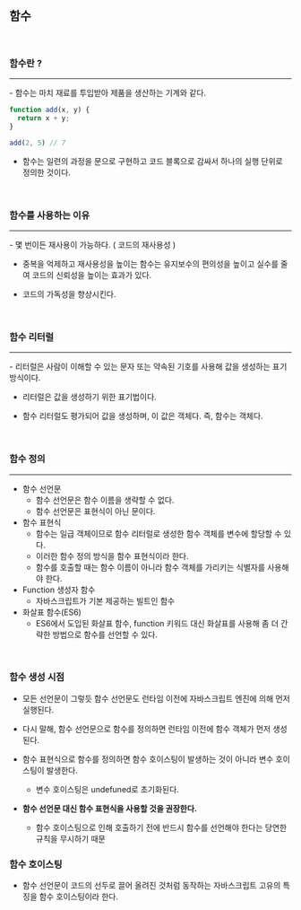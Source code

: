 ## 함수

<br>

### 함수란 ?
<hr>
- 함수는 마치 재료를 투입받아 제품을 생산하는 기계와 같다.

~~~ javascript
function add(x, y) {
  return x + y;
}

add(2, 5) // 7
~~~

- 함수는 일련의 과정을 문으로 구현하고 코드 블록으로 감싸서 하나의 실행 단위로 정의한 것이다.

<br>

### 함수를 사용하는 이유
<hr>
- 몇 번이든 재사용이 가능하다. ( 코드의 재사용성 )

- 중복을 억제하고 재사용성을 높이는 함수는 유지보수의 편의성을 높이고 실수를 줄여 코드의 신뢰성을 높이는 효과가 있다.

- 코드의 가독성을 향상시킨다.

<br>

### 함수 리터럴
<hr>
- 리터럴은 사람이 이해할 수 있는 문자 또는 약속된 기호를 사용해 값을 생성하는 표기 방식이다.

- 리터럴은 값을 생성하기 위한 표기법이다.

- 함수 리터럴도 평가되어 값을 생성하며, 이 값은 객체다. 즉, 함수는 객체다.

<br>

### 함수 정의
<hr>

  - 함수 선언문
    - 함수 선언문은 함수 이름을 생략할 수 없다.
    - 함수 선언문은 표현식이 아닌 문이다.
  - 함수 표현식
    - 함수는 일급 객체이므로 함수 리터럴로 생성한 함수 객체를 변수에 할당할 수 있다.
    - 이러한 함수 정의 방식을 함수 표현식이라 한다.
    - 함수를 호출할 때는 함수 이름이 아니라 함수 객체를 가리키는 식별자를 사용해야 한다.
  - Function 생성자 함수
    - 자바스크립트가 기본 제공하는 빌트인 함수
  - 화살표 함수(ES6)
    - ES6에서 도입된 화살표 함수, function 키워드 대신 화살표를 사용해 좀 더 간략한 방법으로 함수를 선언할 수 있다.

  <br>

### 함수 생성 시점

  - 모든 선언문이 그렇듯 함수 선언문도 런타임 이전에 자바스크립트 엔진에 의해 먼저 실행된다.

  - 다시 말해, 함수 선언문으로 함수를 정의하면 런타임 이전에 함수 객체가 먼저 생성된다.

  - 함수 표현식으로 함수를 정의하면 함수 호이스팅이 발생하는 것이 아니라 변수 호이스팅이 발생한다.

    - 변수 호이스팅은 undefuned로 초기화된다.
  
  - __함수 선언문 대신 함수 표현식을 사용할 것을 권장한다.__

    - 함수 호이스팅으로 인해 호출하기 전에 반드시 함수를 선언해야 한다는 당연한 규칙을 무시하기 때문


### 함수 호이스팅

  - 함수 선언문이 코드의 선두로 끌어 올려진 것처럼 동작하는 자바스크립트 고유의 특징을 함수 호이스팅이라 한다.
  
